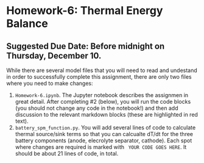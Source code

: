 # Homework-6: Thermal Energy Balance

## Suggested Due Date: Before midnight on Thursday, December 10.

While there are several model files that you will need to read and undestand in order to successfully complete this assignment, there are only two files where you need to make changes:

1. `Homework-6.ipynb`. The Jupyter notebook describes the assignmen in great detail.  After completing #2 (below), you will run the code blocks (you should not change any code in the notebook!) and then add discussion to the relevant markdown blocks (these are highlighted in red text).
2. `battery_spm_function.py`.  You will add several lines of code to calculate thermal source/sink terms so that you can calcualte dT/dt for the three battery components (anode, elecrolyte separator, cathode).  Each spot where changes are required is marked with ` YOUR CODE GOES HERE`.  It should be about 21 lines of code, in total.

